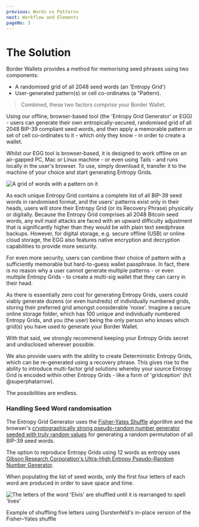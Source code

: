 ```yaml
---
previous: Words vs Patterns
next: Workflow and Elements
pageNo: 3
---
```


# The Solution

Border Wallets provides a method for memorising seed phrases using two components:

- A randomised grid of all 2048 seed words (an 'Entropy Grid')
- User-generated pattern(s) or cell co-ordinates (a "Pattern).

> Combined, these two factors comprise your Border Wallet.

Using our offline, browser-based tool (the 'Entropy Grid Generator' or EGG) - users can generate their own entropically-secured, randomised grid of all 2048 BIP-39 compliant seed words, and then apply a memorable pattern or set of cell co-ordinates to it - which only they know - in order to create a wallet.

Whilst our EGG tool is browser-based, it is designed to work offline on an air-gapped PC, Mac or Linux machine - or even using Tails - and runs locally in the user's browser. To use, simply download it, transfer it to the machine of your choice and start generating Entropy Grids.

![A grid of words with a pattern on it](/bw_docs_entropy_grid_top_half_patterned.png)

As each unique Entropy Grid contains a complete list of all BIP-39 seed words in randomised format, and the users' patterns exist only in their heads, users will store their Entropy Grid (or its Recovery Phrase) physically or digitally. Because the Entropy Grid comprises all 2048 Bitcoin seed words, any evil maid attacks are faced with an upward difficulty adjustment that is significantly higher than they would be with plain text seedphrase backups. However, for digital storage, e.g. secure offline (USB) or online cloud storage, the EGG also features native encryption and decryption capabilities to provide more security.

For even more security, users can combine their choice of pattern with a sufficiently memorable but hard-to-guess wallet passphrase. In fact, there is no reason why a user cannot generate multiple patterns - or even multiple Entropy Grids - to create a multi-sig wallet that they can carry in their head.

As there is essentially zero cost for generating Entropy Grids, users could viably generate dozens (or even hundreds) of individually numbered grids, storing their preferred grid amongst considerable 'noise'. Imagine a secure online storage folder, which has 100 unique and individually numbered Entropy Grids, and you (the user) being the only person who knows which grid(s) you have used to generate your Border Wallet.

With that said, we strongly recommend keeping your Entropy Grids secret and undisclosed wherever possible.

We also provide users with the ability to create Deterministic Entropy Grids, which can be re-generated using a recovery phrase. This gives rise to the ability to introduce multi-factor grid solutions whereby your source Entropy Grid is encoded within other Entropy Grids - like a form of 'gridception' (h/t @superphatarrow).

The possibilities are endless.

### Handling Seed Word randomisation

The Entropy Grid Generator uses the [Fisher-Yates Shuffle](https://en.wikipedia.org/wiki/Fisher%E2%80%93Yates_shuffle) algorithm and the browser's [cryptographically strong pseudo-random number generator seeded with truly random values](https://w3c.github.io/webcrypto/#crypto-interface) for generating a random permutation of all BIP-39 seed words.

The option to reproduce Entropy Grids using 12 words as entropy uses [Gibson Research Corporation's Ultra-High Entropy Pseudo-Random Number Generator](https://www.grc.com/otg/uheprng.htm).

When populating the list of seed words, only the first four letters of each word are produced in order to save space and time.

![The letters of the word 'Elvis' are shuffled until it is rearranged to spell 'lives'](/Durstenfeld_shuffle.svg)

<caption>Example of shuffling five letters using Durstenfeld's in-place version of the Fisher–Yates shuffle</caption> 
